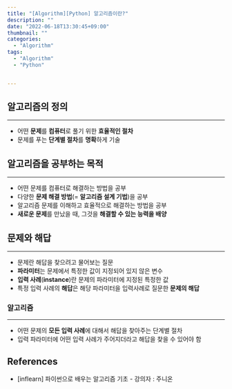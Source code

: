 ```yaml
---
title: "[Algorithm][Python] 알고리즘이란?"
description: ""
date: "2022-06-18T13:30:45+09:00"
thumbnail: ""
categories:
  - "Algorithm"
tags:
  - "Algorithm"
  - "Python"


---
```

<!--more-->

## 알고리즘의 정의

---

- 어떤 **문제**를 **컴퓨터**로 풀기 위한 **효율적인 절차**
- 문제를 푸는 **단계별 절차**를 **명확**하게 기술

## 알고리즘을 공부하는 목적

---

- 어떤 문제를 컴퓨터로 해결하는 방법을 공부
- 다양한 **문제 해결 방법**(= **알고리즘 설계 기법**)을 공부
- 알고리즘 문제를 이해하고 효율적으로 해결하는 방법을 공부
- **새로운 문제**를 만났을 때, 그것을 **해결할 수 있는 능력을 배양**

## 문제와 해답

---

- 문제란 해답을 찾으려고 물어보는 질문
- **파라미터**는 문제에서 특정한 값이 지정되어 있지 않은 변수
- **입력 사례**(**instance**)란 문제의 파라미터에 지정된 특정한 값
- 특정 입력 사례의 **해답**은 해당 파라미터을 입력사례로 질문한 **문제의 해답**

### 알고리즘

---

- 어떤 문제의 **모든 입력 사례**에 대해서 해답을 찾아주는 단계별 절차
- 입력 파라미터에 어떤 입력 사례가 주어지더라고 해답을 찾을 수 있어야 함

## References

- [inflearn] 파이썬으로 배우는 알고리즘 기초 - 강의자 : 주니온